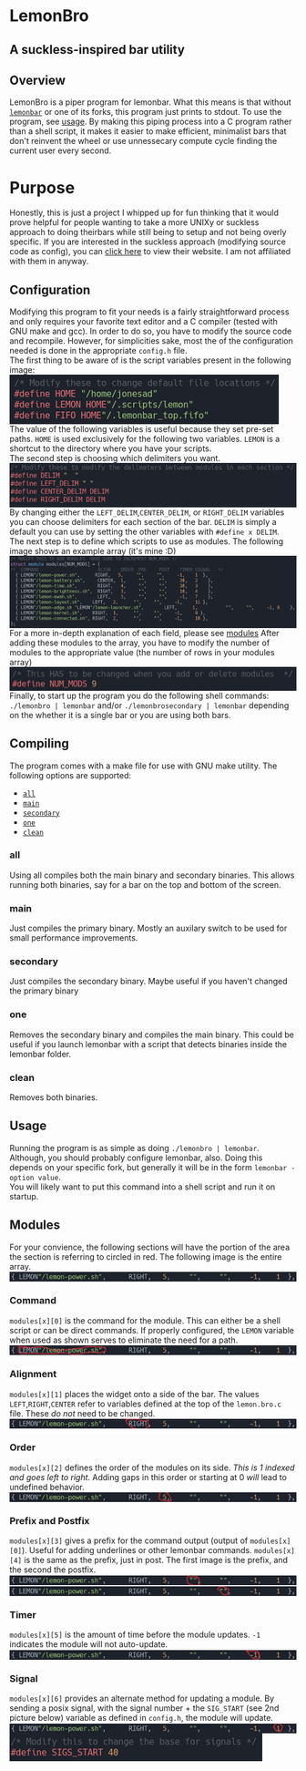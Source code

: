 # LemonBro
## A suckless-inspired bar utility

## Overview ##

LemonBro is a piper program for lemonbar. What this means is that without [`lemonbar`](https://github.com/LemonBoy/bar) or one of its forks, this program just prints to stdout. To use the program, see [usage](#usage). By making this piping process into a C program rather than a shell script, it makes it easier to make efficient, minimalist bars that don't reinvent the wheel or use unnessecary compute cycle finding the current user every second.

# Purpose
Honestly, this is just a project I whipped up for fun thinking that it would prove helpful for people wanting to take a more UNIXy or suckless approach to doing theirbars while still being to setup and not being overly specific. If you are interested in the suckless approach (modifying source code as config), you can [click here](https://suckless.org) to view their website. I am not affiliated with them in anyway.

## Configuration
Modifying this program to fit your needs is a fairly straightforward process and only requires your favorite text editor and a C compiler (tested with GNU make and gcc). In order to do so, you have to modify the source code and recompile. However, for simplicities sake, most the of the configuration needed is done in the appropriate `config.h` file.
<br/>
The first thing to be aware of is the script variables present in the following image:
<img align='center' alt="variables with hardcoded paths to user's home" src='images/script_variables.png'/><br/>
The value of the following variables is useful because they set pre-set paths. `HOME` is used exclusively for the following two variables. `LEMON` is a shortcut to the directory where you have your scripts.
<br/>
The second step is choosing which delimiters you want.
<img align='center' alt="variables controlling the delimiters." src='images/delimiters.png'/><br/>
By changing either the `LEFT_DELIM`,`CENTER_DELIM`, or `RIGHT_DELIM` variables you can choose delimiters for each section of the bar. `DELIM` is simply a default you can use by setting the other variables with `#define x DELIM`.
<br/>
The next step is to define which scripts to use as modules. The following image shows an example array (it's mine :D)
<img align='center' alt="my configuration of scripts" src='images/modules_array.png'/><br/>
For a more in-depth explanation of each field, please see [modules](#Modules)
After adding these modules to the array, you have to modify the number of modules to the appropriate value (the number of rows in your modules array)
<img align='center' alt="Variable representing the number of modules" src='images/num_mods.png'/><br/>
Finally, to start up the program you do the following shell commands: `./lemonbro | lemonbar` and/or `./lemonbrosecondary | lemonbar` depending on the whether it is a single bar or you are using both bars. 

## Compiling
The program comes with a make file for use with GNU make utility. The following options are supported:

- [`all`](#all)
- [`main`](#main)
- [`secondary`](#secondary)
- [`one`](#one)
- [`clean`](#clean)
### all
Using all compiles both the main binary and secondary binaries. This allows running both binaries, say for a bar on the top and bottom of the screen.
### main
Just compiles the primary binary. Mostly an auxilary switch to be used for small performance improvements.
### secondary
Just compiles the secondary binary. Maybe useful if you haven't changed the primary binary
### one
Removes the secondary binary and compiles the main binary. This could be useful if you launch lemonbar with a script that detects binaries inside the lemonbar folder.
### clean
Removes both binaries.

## Usage
Running the program is as simple as doing `./lemonbro | lemonbar`. Although, you should probably configure lemonbar, also. Doing this depends on your specific fork, but generally it will be in the form `lemonbar -option value`.<br/>
You will likely want to put this command into a shell script and run it on startup.

## Modules

For your convience, the following sections will have the portion of the area the section is referring to circled in red. The following image is the entire array.
<img align='center' alt='full array' src='images/modules_array[0].png'><br/>

### Command
`modules[x][0]` is the command for the module. This can either be a shell script or can be direct commands. If properly configured, the `LEMON` variable when used as shown serves to eliminate the need for a path.
<img align='center' alt='full array' src='images/modules_array[0][0].png'><br/>

### Alignment
`modules[x][1]` places the widget onto a side of the bar. The values `LEFT`,`RIGHT`,`CENTER` refer to variables defined at the top of the `lemon.bro.c` file. These *do not* need to be changed.
<img align='center' alt='full array' src='images/modules_array[0][1].png'><br/>

### Order
`modules[x][2]` defines the order of the modules on its side. *This is 1 indexed and goes left to right*. Adding gaps in this order or starting at 0 <em>will</em> lead to undefined behavior.
<img align='center' alt='full array' src='images/modules_array[0][2].png'><br/>

### Prefix and Postfix
`modules[x][3]` gives a prefix for the command output (output of `modules[x][0]`). Useful for adding underlines or other lemonbar commands. 
`modules[x][4]` is the same as the prefix, just in post.
The first image is the prefix, and the second the postfix.
<img align='center' alt='full array' src='images/modules_array[0][3].png'><br/>
<img align='center' alt='full array' src='images/modules_array[0][4].png'><br/>

### Timer
`modules[x][5]` is the amount of time before the module updates. `-1` indicates the module will not auto-update.
<img align='center' alt='full array' src='images/modules_array[0][5].png'><br/>

### Signal
`modules[x][6]` provides an alternate method for updating a module. By sending a posix signal, with the signal number + the `SIG_START` (see 2nd picture below) variable as defined in `config.h`, the module will update. 
<img align='center' alt='full array' src='images/modules_array[0][6].png'><br/>
<img align='center' alt="Starting signal value so it doesn't overlap with SIGKILL or SIGTERM" src='images/signals_start.png'/>
